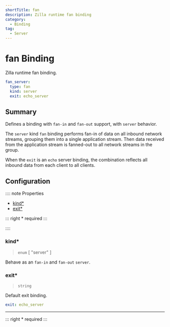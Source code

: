```yaml
---
shortTitle: fan
description: Zilla runtime fan binding
category:
  - Binding
tag:
  - Server
---
```


# fan Binding

Zilla runtime fan binding.

```yaml {2}
fan_server:
  type: fan
  kind: server
  exit: echo_server
```

## Summary

Defines a binding with `fan-in` and `fan-out` support, with `server` behavior.

The `server` kind `fan` binding performs fan-in of data on all inbound network streams, grouping them into a single application stream. Then data received from the application stream is fanned-out to all network streams in the group.

When the `exit` is an `echo` server binding, the combination reflects all inbound data from each client to all clients.

## Configuration

:::: note Properties

- [kind\*](#kind)
- [exit\*](#exit)

::: right
\* required
:::

::::

### kind\*

> `enum` [ "server" ]

Behave as an `fan-in` and `fan-out` `server`.

### exit\*

> `string`

Default exit binding.

```yaml
exit: echo_server
```

---

::: right
\* required
:::

